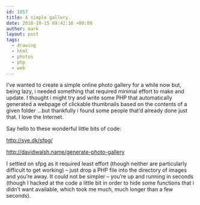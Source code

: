 ```yaml
---
id: 1057
title: A simple gallery.
date: 2010-10-15 09:42:16 +00:00
author: mark
layout: post
tags:
  - drawing
  - html
  - photos
  - php
  - web
---
```

I&#8217;ve wanted to create a simple online photo gallery for a while now but, being lazy, i needed something that required minimal effort to make and update. I thought i might try and write some PHP that automatically generated a webpage of clickable thumbnails based on the contents of a given folder &#8230;but thankfully i found some people that&#8217;d already done just that. I love the Internet.

Say hello to these wonderful little bits of code:

<http://sye.dk/sfpg/>

<http://davidwalsh.name/generate-photo-gallery>

I settled on sfpg as it required least effort (though neither are particularly difficult to get working) &#8211; just drop a PHP file into the directory of images and you&#8217;re away. It could not be simpler &#8211; you&#8217;re up and running in seconds (though I hacked at the code a little bit in order to hide some functions that i didn&#8217;t want available, which took me much, much longer than a few seconds).